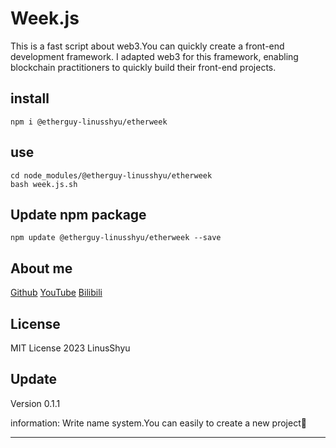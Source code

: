 # Week.js

This is a fast script about web3.You can quickly create a front-end development framework.
I adapted web3 for this framework, enabling blockchain practitioners to quickly build their front-end projects.

## install

```shell
npm i @etherguy-linusshyu/etherweek
```

## use

```shell
cd node_modules/@etherguy-linusshyu/etherweek
bash week.js.sh
```

## Update npm package

```shell
npm update @etherguy-linusshyu/etherweek --save
```

## About me

[Github](https://github.com/Linus-Shyu)
[YouTube](https://www.youtube.com/channel/UC4KtR-YsWDfWtikRGOZb58Q)
[Bilibili](https://space.bilibili.com/411591950?spm_id_from=333.1007.0.0)

## License

MIT License 2023 LinusShyu

## Update

Version 0.1.1

information: Write name system.You can easily to create a new project🎉

-------------------------------------------------------------------------------------
